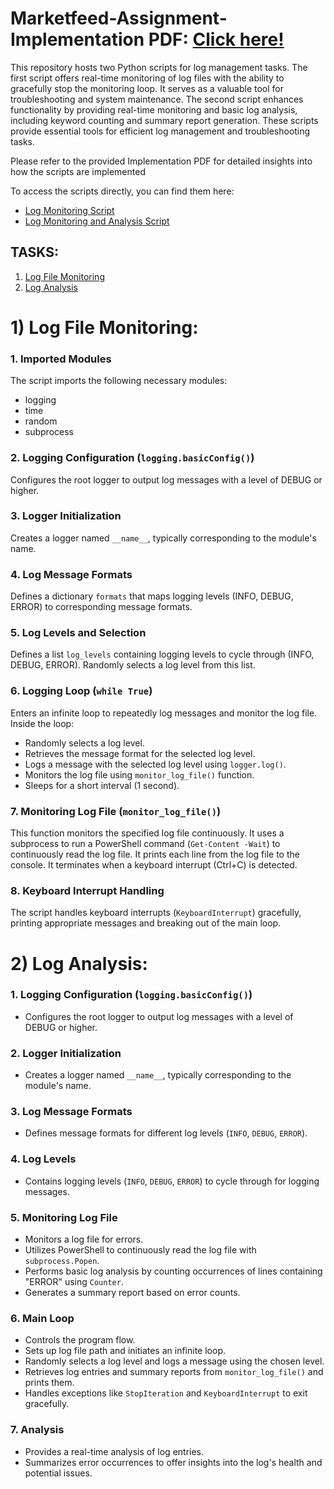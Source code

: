﻿# Marketfeed-Assignment-Implementation PDF: [Click here! ](https://drive.google.com/file/d/1B4wfbcm9mCM754RYHRBNFOajsUwgdOKj/view?usp=sharing) 
This repository hosts two Python scripts for log management tasks. The first script offers real-time monitoring of log files with the ability to gracefully stop the monitoring loop. It serves as a valuable tool for troubleshooting and system maintenance. The second script enhances functionality by providing real-time monitoring and basic log analysis, including keyword counting and summary report generation. These scripts provide essential tools for efficient log management and troubleshooting tasks.

Please refer to the provided Implementation PDF for detailed insights into how the scripts are implemented 


To access the scripts directly, you can find them here:
- [Log Monitoring Script](log_monitor.py)
- [Log Monitoring and Analysis Script](log_analysis.py)


## TASKS:
1. [Log File Monitoring](#1-Log-File-Monitoring)
2. [Log Analysis](#2-Log-analysis)

# 1) Log File Monitoring: 

### 1. Imported Modules
   The script imports the following necessary modules:
   - logging
   - time
   - random
   - subprocess

### 2. Logging Configuration (`logging.basicConfig()`)
   Configures the root logger to output log messages with a level of DEBUG or higher.

### 3. Logger Initialization
   Creates a logger named `__name__`, typically corresponding to the module's name.

### 4. Log Message Formats
   Defines a dictionary `formats` that maps logging levels (INFO, DEBUG, ERROR) to corresponding message formats.

### 5. Log Levels and Selection
   Defines a list `log_levels` containing logging levels to cycle through (INFO, DEBUG, ERROR).
   Randomly selects a log level from this list.

### 6. Logging Loop (`while True`)
   Enters an infinite loop to repeatedly log messages and monitor the log file.
   Inside the loop:
   - Randomly selects a log level.
   - Retrieves the message format for the selected log level.
   - Logs a message with the selected log level using `logger.log()`.
   - Monitors the log file using `monitor_log_file()` function.
   - Sleeps for a short interval (1 second).

### 7. Monitoring Log File (`monitor_log_file()`)
   This function monitors the specified log file continuously.
   It uses a subprocess to run a PowerShell command (`Get-Content -Wait`) to continuously read the log file.
   It prints each line from the log file to the console.
   It terminates when a keyboard interrupt (Ctrl+C) is detected.

### 8. Keyboard Interrupt Handling
   The script handles keyboard interrupts (`KeyboardInterrupt`) gracefully, printing appropriate messages and breaking out of the main loop.



# 2) Log Analysis:

### 1. Logging Configuration (`logging.basicConfig()`)
   - Configures the root logger to output log messages with a level of DEBUG or higher.

### 2. Logger Initialization
   - Creates a logger named `__name__`, typically corresponding to the module's name.

### 3. Log Message Formats
   - Defines message formats for different log levels (`INFO`, `DEBUG`, `ERROR`).

### 4. Log Levels
   - Contains logging levels (`INFO`, `DEBUG`, `ERROR`) to cycle through for logging messages.

### 5. Monitoring Log File
   - Monitors a log file for errors.
   - Utilizes PowerShell to continuously read the log file with `subprocess.Popen`.
   - Performs basic log analysis by counting occurrences of lines containing "ERROR" using `Counter`.
   - Generates a summary report based on error counts.

### 6. Main Loop
   - Controls the program flow.
   - Sets up log file path and initiates an infinite loop.
   - Randomly selects a log level and logs a message using the chosen level.
   - Retrieves log entries and summary reports from `monitor_log_file()` and prints them.
   - Handles exceptions like `StopIteration` and `KeyboardInterrupt` to exit gracefully.

### 7. Analysis
   - Provides a real-time analysis of log entries.
   - Summarizes error occurrences to offer insights into the log's health and potential issues.


